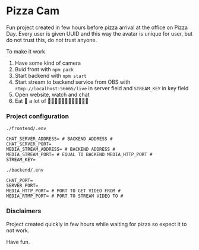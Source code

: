 # Pizza Cam

Fun project created in few hours before pizza arrival at the office on Pizza Day.
Every user is given UUID and this way the avatar is unique for user, but do not trust this, do not trust anyone.

To make it work

1. Have some kind of camera
2. Buid front with `npm pack`
3. Start backend with `npm start`
4. Start stream to backend service from OBS with `rtmp://localhost:56665/live` in server field and `STREAM_KEY` in key field
5. Open website, watch and chat
6. Eat 🍕 a lot of 🍕🍕🍕🍕🍕🍕🍕🍕🍕🍕🍕🍕

### Project configuration

`./frontend/.env`

```
CHAT_SERVER_ADDRESS= # BACKEND ADDRESS #
CHAT_SERVER_PORT=
MEDIA_STREAM_ADDRESS= # BACKEND ADDRESS #
MEDIA_STREAM_PORT= # EQUAL TO BACKEND MEDIA_HTTP_PORT #
STREAM_KEY=
```

`./backend/.env`

```
CHAT_PORT=
SERVER_PORT=
MEDIA_HTTP_PORT= # PORT TO GET VIDEO FROM #
MEDIA_RTMP_PORT= # PORT TO STREAM VIDEO TO #
```

### Disclaimers

Project created quickly in few hours while waiting for pizza so expect it to not work.

Have fun.
